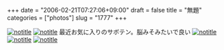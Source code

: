 +++
date = "2006-02-21T07:27:06+09:00"
draft = false
title = "無題"
categories = ["photos"]
slug = "1777"
+++

<a href="http://www.flickr.com/photos/h-b-k-r/102667767" target="_blank"><img src="http://static.flickr.com/34/102667767_c423f6c3d2.jpg" class="photoen" alt="notitle"  /></a>
<a href="http://www.flickr.com/photos/h-b-k-r/102665749" target="_blank"><img src="http://static.flickr.com/31/102665749_b1407338c2.jpg" class="photoen2" alt="notitle"  /></a>
最近お気に入りのサボテン。脳みそみたいで良い
<a href="http://www.flickr.com/photos/h-b-k-r/102663935" target="_blank"><img src="http://static.flickr.com/38/102663935_30eb3a1e28.jpg" class="photoen2" alt="notitle"  /></a>
<a href="http://www.flickr.com/photos/h-b-k-r/102665751" target="_blank"><img src="http://static.flickr.com/42/102665751_972fc5a7ac.jpg" class="photoen2" alt="notitle"  /></a>
<a href="http://www.flickr.com/photos/h-b-k-r/102665752" target="_blank"><img src="http://static.flickr.com/38/102665752_fb6ca4b36a.jpg" class="photoen2" alt="notitle"  /></a>
